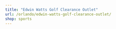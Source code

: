 ```yaml
---
title: "Edwin Watts Golf Clearance Outlet"
url: /orlando/edwin-watts-golf-clearance-outlet/
shop: sports
---
```

